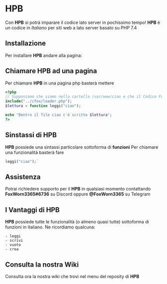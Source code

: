 # HPB
Con **HPB** si potrà imparare il codice lato server in pochissimo tempo!
**HPB** è un codice in *Italiano* per siti web a lato server basato su PHP 7.4

## Installazione
Per installare **HPB** andare alla pagina:


## Chiamare HPB ad una pagina
Per chiamare **HPB** in una pagina php basterà mettere
```php
<?php
// Supponiamo che siamo nella cartella /var/www/ciao e che il Codice Fox sia in /var/www/cfox/
include("../cfox/loader.php");
$lettura = function leggi("ciao");

echo "Dentro il file ciao c'è scritto $lettura";
?>
```


## Sinstassi di HPB
**HPB** possiede una sintassi particolare sottoforma di **funzioni**
Per chiamare una funzionalità basterà fare 
```php
leggi("ciao");`
```

## Assistenza
Potrai richiedere supporto per il **HPB** in qualsiasi momento contattando **FoxWorn3365#6736** su Discord oppure **@FoxWorn3365** su Telegram

## I Vantaggi di HPB
**HPB** possiede tutte le funzionalità (o almeno quasi tutte) sottoforma di funzioni in italiano.
Ne ricordiamo qualcuna:
```
- leggi
- scrivi
- vuoto
- crea
```

## Consulta la nostra Wiki
Consulta ora la nostra wiki che trovi nel menu del reposity di **HPB**

